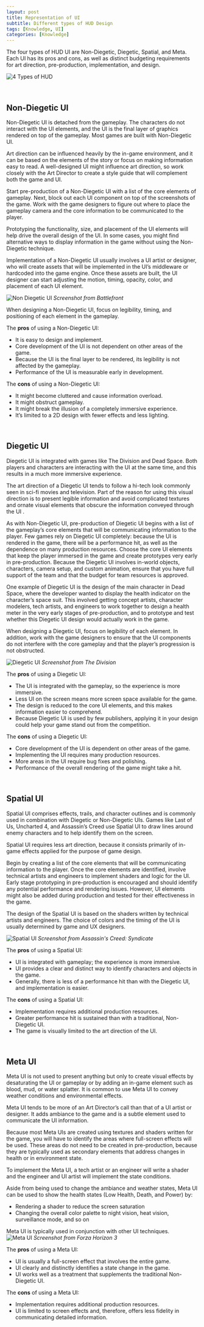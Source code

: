 ```yaml
---
layout: post
title: Representation of UI
subtitle: Different types of HUD Design 
tags: [Knowledge, UI]
categories: [Knowledge]
---
```


The four types of HUD UI are Non-Diegetic, Diegetic, Spatial, and Meta. Each UI has its pros and cons, as well as distinct budgeting requirements for art direction, pre-production, implementation, and design.

![4 Types of HUD](/privatebebomalaka/img/HUD_4types.png)

<br>

## Non-Diegetic UI
Non-Diegetic UI is detached from the gameplay. The characters do not interact with the UI elements, and the UI is the final layer of graphics rendered on top of the gameplay. Most games are built with Non-Diegetic UI.

Art direction can be influenced heavily by the in-game environment, and it can be based on the elements of the story or focus on making information easy to read. A well-designed UI might influence art direction, so work closely with the Art Director to create a style guide that will complement both the game and UI.

Start pre-production of a Non-Diegetic UI with a list of the core elements of gameplay. Next, block out each UI component on top of the screenshots of the game. Work with the game designers to figure out where to place the gameplay camera and the core information to be communicated to the player. 

Prototyping the functionality, size, and placement of the UI elements will help drive the overall design of the UI. In some cases, you might find alternative ways to display information in the game without using the Non-Diegetic technique.

Implementation of a Non-Diegetic UI usually involves a UI artist or designer, who will create assets that will be implemented in the UI’s middleware or hardcoded into the game engine. Once these assets are built, the UI designer can start adjusting the motion, timing, opacity, color, and placement of each UI element.

![Non Diegetic UI](/privatebebomalaka/img/UI_NonDiegetic.jpg)
_Screenshot from Battlefront_

When designing a Non-Diegetic UI, focus on legibility, timing, and positioning of each element in the gameplay.

The **pros** of using a Non-Diegetic UI:
- It is easy to design and implement.
- Core development of the UI is not dependent on other areas of the game.
- Because the UI is the final layer to be rendered, its legibility is not affected by the gameplay.
- Performance of the UI is measurable early in development.

The **cons** of using a Non-Diegetic UI:
- It might become cluttered and cause information overload.
- It might obstruct gameplay.
- It might break the illusion of a completely immersive experience.
- It’s limited to a 2D design with fewer effects and less lighting.

<br>

## Diegetic UI
Diegetic UI is integrated with games like The Division and Dead Space. Both players and characters are interacting with the UI at the same time, and this results in a much more immersive experience.

The art direction of a Diegetic UI tends to follow a hi-tech look commonly seen in sci-fi movies and television. Part of the reason for using this visual direction is to present legible information and avoid complicated textures and ornate visual elements that obscure the information conveyed through the UI .

As with Non-Diegetic UI, pre-production of Diegetic UI begins with a list of the gameplay’s core elements that will be communicating information to the player. Few games rely on Diegetic UI completely: because the UI is rendered in the game, there will be a performance hit, as well as the dependence on many production resources. Choose the core UI elements that keep the player immersed in the game and create prototypes very early in pre-production. Because the Diegetic UI involves in-world objects, characters, camera setup, and custom animation, ensure that you have full support of the team and that the budget for team resources is approved.

One example of Diegetic UI is the design of the main character in Dead Space, where the developer wanted to display the health indicator on the character’s space suit. This involved getting concept artists, character modelers, tech artists, and engineers to work together to design a health meter in the very early stages of pre-production, and to prototype and test whether this Diegetic UI design would actually work in the game.

When designing a Diegetic UI, focus on legibility of each element. In addition, work with the game designers to ensure that the UI components do not interfere with the core gameplay and that the player’s progression is not obstructed.

![Diegetic UI](/privatebebomalaka/img/UI_Diegetic.jpg)
_Screenshot from The Division_

The **pros** of using a Diegetic UI:
- The UI is integrated with the gameplay, so the experience is more immersive.
- Less UI on the screen means more screen space available for the game.
- The design is reduced to the core UI elements, and this makes information easier to comprehend.
- Because Diegetic UI is used by few publishers, applying it in your design could help your game stand out from the competition.

The **cons** of using a Diegetic UI:
- Core development of the UI is dependent on other areas of the game.
- Implementing the UI requires many production resources.
- More areas in the UI require bug fixes and polishing.
- Performance of the overall rendering of the game might take a hit.

<br>

## Spatial UI
Spatial UI comprises effects, trails, and character outlines and is commonly used in combination with Diegetic or Non-Diegetic UIs. Games like Last of Us, Uncharted 4, and Assassin’s Creed use Spatial UI to draw lines around enemy characters and to help identify them on the screen.

Spatial UI requires less art direction, because it consists primarily of in-game effects applied for the purpose of game design. 

Begin by creating a list of the core elements that will be communicating information to the player. Once the core elements are identified, involve technical artists and engineers to implement shaders and logic for the UI. Early stage prototyping in pre-production is encouraged and should identify any potential performance and rendering issues. However, UI elements might also be added during production and tested for their effectiveness in the game.

The design of the Spatial UI is based on the shaders written by technical artists and engineers. The choice of colors and the timing of the UI is usually determined by game and UX designers.

![Spatial UI](/privatebebomalaka/img/UI_Spatial.jpg)
_Screenshot from Assassin's Creed: Syndicate_

The **pros** of using a Spatial UI:
- UI is integrated with gameplay; the experience is more immersive.
- UI provides a clear and distinct way to identify characters and objects in the game.
- Generally, there is less of a performance hit than with the Diegetic UI, and implementation is easier.

The **cons** of using a Spatial UI:
- Implementation requires additional production resources.
- Greater performance hit is sustained than with a traditional, Non-Diegetic UI.
- The game is visually limited to the art direction of the UI.

<br>

## Meta UI
Meta UI is not used to present anything but only to create visual effects by desaturating the UI or gameplay or by adding an in-game element such as blood, mud, or water splatter. It is common to use Meta UI to convey weather conditions and environmental effects.

Meta UI tends to be more of an Art Director’s call than that of a UI artist or designer. It adds ambiance to the game and is a subtle element used to communicate the UI information.

Because most Meta UIs are created using textures and shaders written for the game, you will have to identify the areas where full-screen effects will be used. These areas do not need to be created in pre-production, because they are typically used as secondary elements that address changes in health or in environment state.

To implement the Meta UI, a tech artist or an engineer will write a shader and the engineer and UI artist will implement the state conditions.

Aside from being used to change the ambiance and weather states, Meta UI can be used to show the health states (Low Health, Death, and Power) by: 
- Rendering a shader to reduce the screen saturation
- Changing the overall color palette to night vision, heat vision, surveillance mode, and so on

Meta UI is typically used in conjunction with other UI techniques.  
![Meta UI](/privatebebomalaka/img/UI_Meta.jpg)
_Screenshot from Forza Horizon 3_

The **pros** of using a Meta UI:
- UI is usually a full-screen effect that involves the entire game.
- UI clearly and distinctly identifies a state change in the game.
- UI works well as a treatment that supplements the traditional Non-Diegetic UI.

The **cons** of using a Meta UI:
- Implementation requires additional production resources.
- UI is limited to screen effects and, therefore, offers less fidelity in communicating detailed information.

<br>
